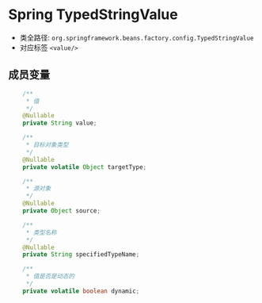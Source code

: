 # Spring TypedStringValue
- 类全路径: `org.springframework.beans.factory.config.TypedStringValue`
- 对应标签 `<value/>`


## 成员变量
```java
	/**
	 * 值
	 */
	@Nullable
	private String value;

	/**
	 * 目标对象类型
	 */
	@Nullable
	private volatile Object targetType;

	/**
	 * 源对象
	 */
	@Nullable
	private Object source;

	/**
	 * 类型名称
	 */
	@Nullable
	private String specifiedTypeName;

	/**
	 * 值是否是动态的
	 */
	private volatile boolean dynamic;
```